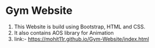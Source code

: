 # Gym Website

1) This Website is build using Bootstrap, HTML and CSS.
2) It also contains AOS library for Animation
3) link:- https://mohit11r.github.io/Gym-Website/index.html 
